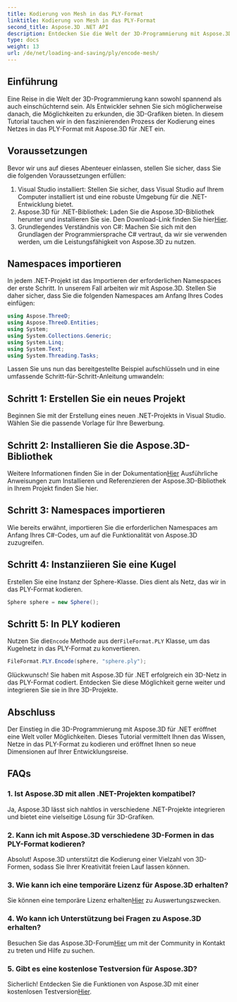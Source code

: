 ```yaml
---
title: Kodierung von Mesh in das PLY-Format
linktitle: Kodierung von Mesh in das PLY-Format
second_title: Aspose.3D .NET API
description: Entdecken Sie die Welt der 3D-Programmierung mit Aspose.3D für .NET. Erfahren Sie, wie Sie Meshes mühelos in das PLY-Format kodieren. Steigern Sie Ihr Entwicklungsspiel!
type: docs
weight: 13
url: /de/net/loading-and-saving/ply/encode-mesh/
---
```

## Einführung
Eine Reise in die Welt der 3D-Programmierung kann sowohl spannend als auch einschüchternd sein. Als Entwickler sehnen Sie sich möglicherweise danach, die Möglichkeiten zu erkunden, die 3D-Grafiken bieten. In diesem Tutorial tauchen wir in den faszinierenden Prozess der Kodierung eines Netzes in das PLY-Format mit Aspose.3D für .NET ein.
## Voraussetzungen
Bevor wir uns auf dieses Abenteuer einlassen, stellen Sie sicher, dass Sie die folgenden Voraussetzungen erfüllen:
1. Visual Studio installiert: Stellen Sie sicher, dass Visual Studio auf Ihrem Computer installiert ist und eine robuste Umgebung für die .NET-Entwicklung bietet.
2. Aspose.3D für .NET-Bibliothek: Laden Sie die Aspose.3D-Bibliothek herunter und installieren Sie sie. Den Download-Link finden Sie hier[Hier](https://releases.aspose.com/3d/net/).
3. Grundlegendes Verständnis von C#: Machen Sie sich mit den Grundlagen der Programmiersprache C# vertraut, da wir sie verwenden werden, um die Leistungsfähigkeit von Aspose.3D zu nutzen.
## Namespaces importieren
In jedem .NET-Projekt ist das Importieren der erforderlichen Namespaces der erste Schritt. In unserem Fall arbeiten wir mit Aspose.3D. Stellen Sie daher sicher, dass Sie die folgenden Namespaces am Anfang Ihres Codes einfügen:
```csharp
using Aspose.ThreeD;
using Aspose.ThreeD.Entities;
using System;
using System.Collections.Generic;
using System.Linq;
using System.Text;
using System.Threading.Tasks;
```
Lassen Sie uns nun das bereitgestellte Beispiel aufschlüsseln und in eine umfassende Schritt-für-Schritt-Anleitung umwandeln:
## Schritt 1: Erstellen Sie ein neues Projekt
Beginnen Sie mit der Erstellung eines neuen .NET-Projekts in Visual Studio. Wählen Sie die passende Vorlage für Ihre Bewerbung.
## Schritt 2: Installieren Sie die Aspose.3D-Bibliothek
 Weitere Informationen finden Sie in der Dokumentation[Hier](https://reference.aspose.com/3d/net/) Ausführliche Anweisungen zum Installieren und Referenzieren der Aspose.3D-Bibliothek in Ihrem Projekt finden Sie hier.
## Schritt 3: Namespaces importieren
Wie bereits erwähnt, importieren Sie die erforderlichen Namespaces am Anfang Ihres C#-Codes, um auf die Funktionalität von Aspose.3D zuzugreifen.
## Schritt 4: Instanziieren Sie eine Kugel
Erstellen Sie eine Instanz der Sphere-Klasse. Dies dient als Netz, das wir in das PLY-Format kodieren.
```csharp
Sphere sphere = new Sphere();
```
## Schritt 5: In PLY kodieren
 Nutzen Sie die`Encode` Methode aus der`FileFormat.PLY` Klasse, um das Kugelnetz in das PLY-Format zu konvertieren.
```csharp
FileFormat.PLY.Encode(sphere, "sphere.ply");
```
Glückwunsch! Sie haben mit Aspose.3D für .NET erfolgreich ein 3D-Netz in das PLY-Format codiert. Entdecken Sie diese Möglichkeit gerne weiter und integrieren Sie sie in Ihre 3D-Projekte.
## Abschluss
Der Einstieg in die 3D-Programmierung mit Aspose.3D für .NET eröffnet eine Welt voller Möglichkeiten. Dieses Tutorial vermittelt Ihnen das Wissen, Netze in das PLY-Format zu kodieren und eröffnet Ihnen so neue Dimensionen auf Ihrer Entwicklungsreise.
## FAQs
### 1. Ist Aspose.3D mit allen .NET-Projekten kompatibel?
Ja, Aspose.3D lässt sich nahtlos in verschiedene .NET-Projekte integrieren und bietet eine vielseitige Lösung für 3D-Grafiken.
### 2. Kann ich mit Aspose.3D verschiedene 3D-Formen in das PLY-Format kodieren?
Absolut! Aspose.3D unterstützt die Kodierung einer Vielzahl von 3D-Formen, sodass Sie Ihrer Kreativität freien Lauf lassen können.
### 3. Wie kann ich eine temporäre Lizenz für Aspose.3D erhalten?
 Sie können eine temporäre Lizenz erhalten[Hier](https://purchase.aspose.com/temporary-license/) zu Auswertungszwecken.
### 4. Wo kann ich Unterstützung bei Fragen zu Aspose.3D erhalten?
 Besuchen Sie das Aspose.3D-Forum[Hier](https://forum.aspose.com/c/3d/18) um mit der Community in Kontakt zu treten und Hilfe zu suchen.
### 5. Gibt es eine kostenlose Testversion für Aspose.3D?
 Sicherlich! Entdecken Sie die Funktionen von Aspose.3D mit einer kostenlosen Testversion[Hier](https://releases.aspose.com/).